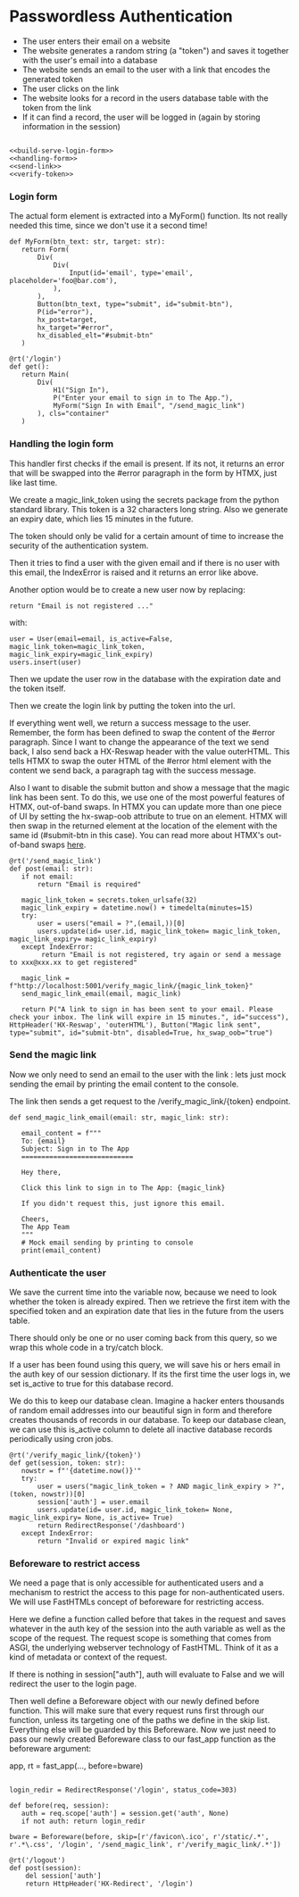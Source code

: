 # Passwordless Authentication

- The user enters their email on a website
- The website generates a random string (a "token") and saves it together with the user's email into a database
- The website sends an email to the user with a link that encodes the generated token
- The user clicks on the link
- The website looks for a record in the users database table with the token from the link
- If it can find a record, the user will be logged in (again by storing information in the session)

``` {.python #authenticate}

<<build-serve-login-form>>
<<handling-form>>
<<send-link>>
<<verify-token>>
```

### Login form

The actual form element is extracted into a MyForm() function. Its not really needed this time, since we don't use it a second time!

``` {.python #build-serve-login-form}
def MyForm(btn_text: str, target: str):
   return Form(
       Div(
           Div(
               Input(id='email', type='email', placeholder='foo@bar.com'),
           ),
       ),
       Button(btn_text, type="submit", id="submit-btn"),
       P(id="error"),
       hx_post=target,
       hx_target="#error",
       hx_disabled_elt="#submit-btn"
   )

@rt('/login')
def get():   
   return Main(
       Div(
           H1("Sign In"),
           P("Enter your email to sign in to The App."),
           MyForm("Sign In with Email", "/send_magic_link")
       ), cls="container"
   )
```

### Handling the login form

This handler first checks if the email is present. If its not, it returns an error that will be swapped into the #error paragraph in the form by HTMX, just like last time.

We create a magic_link_token using the secrets package from the python standard library. This token is a 32 characters long string. Also we generate an expiry date, which lies 15 minutes in the future.

The token should only be valid for a certain amount of time to increase the security of the authentication system.

Then it tries to find a user with the given email and if there is no user with this email, the IndexError is raised and it returns an error like above.

Another option would be to create a new user now by replacing:

```
return "Email is not registered ..."
```

with:

```
user = User(email=email, is_active=False, magic_link_token=magic_link_token, magic_link_expiry=magic_link_expiry)
users.insert(user)
```

Then we update the user row in the database with the expiration date and the token itself.

Then we create the login link by putting the token into the url.

If everything went well, we return a success message to the user. Remember, the form has been defined to swap the content of the #error paragraph. Since I want to change the appearance of the text we send back, I also send back a HX-Reswap header with the value outerHTML. This tells HTMX to swap the outer HTML of the #error html element with the content we send back, a paragraph tag with the success message.

Also I want to disable the submit button and show a message that the magic link has been sent. To do this, we use one of the most powerful features of HTMX, out-of-band swaps. In HTMX you can update more than one piece of UI by setting the hx-swap-oob attribute to true on an element. HTMX will then swap in the returned element at the location of the element with the same id (#submit-btn in this case). You can read more about HTMX's out-of-band swaps [here](https://htmx.org/docs/#oob_swaps).

``` {.python #handling-form}
@rt('/send_magic_link')
def post(email: str):
   if not email:
       return "Email is required"

   magic_link_token = secrets.token_urlsafe(32)
   magic_link_expiry = datetime.now() + timedelta(minutes=15)
   try:
       user = users("email = ?",(email,))[0]
       users.update(id= user.id, magic_link_token= magic_link_token, magic_link_expiry= magic_link_expiry)
   except IndexError:
        return "Email is not registered, try again or send a message to xxx@xxx.xx to get registered"

   magic_link = f"http://localhost:5001/verify_magic_link/{magic_link_token}"
   send_magic_link_email(email, magic_link)

   return P("A link to sign in has been sent to your email. Please check your inbox. The link will expire in 15 minutes.", id="success"), HttpHeader('HX-Reswap', 'outerHTML'), Button("Magic link sent", type="submit", id="submit-btn", disabled=True, hx_swap_oob="true")
```

### Send the magic link

Now we only need to send an email to the user with the link : lets just mock sending the email by printing the email content to the console.

The link then sends a get request to the /verify_magic_link/{token} endpoint.

``` {.python #send-link}
def send_magic_link_email(email: str, magic_link: str):

   email_content = f"""
   To: {email}
   Subject: Sign in to The App
   ============================

   Hey there,

   Click this link to sign in to The App: {magic_link}

   If you didn't request this, just ignore this email.

   Cheers,
   The App Team
   """
   # Mock email sending by printing to console
   print(email_content)
```

### Authenticate the user

We save the current time into the variable now, because we need to look whether the token is already expired. Then we retrieve the first item with the specified token and an expiration date that lies in the future from the users table.

There should only be one or no user coming back from this query, so we wrap this whole code in a try/catch block.

If a user has been found using this query, we will save his or hers email in the auth key of our session dictionary. If its the first time the user logs in, we set is_active to true for this database record.

We do this to keep our database clean. Imagine a hacker enters thousands of random email addresses into our beautiful sign in form and therefore creates thousands of records in our database. To keep our database clean, we can use this is_active column to delete all inactive database records periodically using cron jobs.

``` {.python #verify-token}
@rt('/verify_magic_link/{token}')
def get(session, token: str):
   nowstr = f"'{datetime.now()}'"
   try:
       user = users("magic_link_token = ? AND magic_link_expiry > ?", (token, nowstr))[0]
       session['auth'] = user.email
       users.update(id= user.id, magic_link_token= None, magic_link_expiry= None, is_active= True)
       return RedirectResponse('/dashboard')
   except IndexError:
       return "Invalid or expired magic link"
```

### Beforeware to restrict access

We need a page that is only accessible for authenticated users and a mechanism to restrict the access to this page for non-authenticated users. We will use FastHTMLs concept of beforeware for restricting access.

Here we define a function called before that takes in the request and saves whatever in the auth key of the session into the auth variable as well as the scope of the request. The request scope is something that comes from ASGI, the underlying webserver technology of FastHTML. Think of it as a kind of metadata or context of the request.

If there is nothing in session["auth"], auth will evaluate to False and we will redirect the user to the login page.

Then well define a Beforeware object with our newly defined before function. This will make sure that every request runs first through our function, unless its targeting one of the paths we define in the skip list. Everything else will be guarded by this Beforeware. Now we just need to pass our newly created Beforeware class to our fast_app function as the beforeware argument:

app, rt = fast_app(..., before=bware)

``` {.python #auth-beforeware}

login_redir = RedirectResponse('/login', status_code=303)

def before(req, session):
   auth = req.scope['auth'] = session.get('auth', None)
   if not auth: return login_redir

bware = Beforeware(before, skip=[r'/favicon\.ico', r'/static/.*', r'.*\.css', '/login', '/send_magic_link', r'/verify_magic_link/.*'])
```

``` {.python #logout}
@rt('/logout')
def post(session):
    del session['auth']
    return HttpHeader('HX-Redirect', '/login')
```